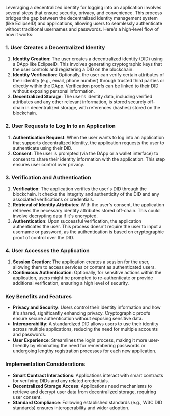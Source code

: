 Leveraging a decentralized identity for logging into an application involves several steps that ensure security, privacy, and convenience. This process bridges the gap between the decentralized identity management system (like EclipseID) and applications, allowing users to seamlessly authenticate without traditional usernames and passwords. Here's a high-level flow of how it works:

### 1. User Creates a Decentralized Identity

1. **Identity Creation**: The user creates a decentralized identity (DID) using a DApp like EclipseID. This involves generating cryptographic keys that the user controls and registering a DID on the blockchain.
2. **Identity Verification**: Optionally, the user can verify certain attributes of their identity (e.g., email, phone number) through trusted third parties or directly within the DApp. Verification proofs can be linked to their DID without exposing personal information.
3. **Decentralized Storage**: The user's identity data, including verified attributes and any other relevant information, is stored securely off-chain in decentralized storage, with references (hashes) stored on the blockchain.

### 2. User Requests to Log In to an Application

1. **Authentication Request**: When the user wants to log into an application that supports decentralized identity, the application requests the user to authenticate using their DID.
2. **Consent**: The user is prompted (via the DApp or a wallet interface) to consent to share their identity information with the application. This step ensures user control over privacy.

### 3. Verification and Authentication

1. **Verification**: The application verifies the user's DID through the blockchain. It checks the integrity and authenticity of the DID and any associated verifications or credentials.
2. **Retrieval of Identity Attributes**: With the user's consent, the application retrieves the necessary identity attributes stored off-chain. This could involve decrypting data if it's encrypted.
3. **Authentication**: Upon successful verification, the application authenticates the user. This process doesn't require the user to input a username or password, as the authentication is based on cryptographic proof of control over the DID.

### 4. User Accesses the Application

1. **Session Creation**: The application creates a session for the user, allowing them to access services or content as authenticated users.
2. **Continuous Authentication**: Optionally, for sensitive actions within the application, users might be prompted to re-authenticate or provide additional verification, ensuring a high level of security.

### Key Benefits and Features

- **Privacy and Security**: Users control their identity information and how it's shared, significantly enhancing privacy. Cryptographic proofs ensure secure authentication without exposing sensitive data.
- **Interoperability**: A standardized DID allows users to use their identity across multiple applications, reducing the need for multiple accounts and passwords.
- **User Experience**: Streamlines the login process, making it more user-friendly by eliminating the need for remembering passwords or undergoing lengthy registration processes for each new application.

### Implementation Considerations

- **Smart Contract Interactions**: Applications interact with smart contracts for verifying DIDs and any related credentials.
- **Decentralized Storage Access**: Applications need mechanisms to retrieve and decrypt user data from decentralized storage, requiring user consent.
- **Standard Compliance**: Following established standards (e.g., W3C DID standards) ensures interoperability and wider adoption.
